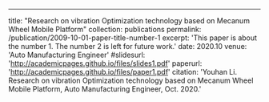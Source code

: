 ---
title: "Research on vibration Optimization technology based on Mecanum Wheel Mobile Platform"
collection: publications
permalink: /publication/2009-10-01-paper-title-number-1
excerpt: 'This paper is about the number 1. The number 2 is left for future work.'
date: 2020.10
venue: 'Auto Manufacturing Engineer'
#slidesurl: 'http://academicpages.github.io/files/slides1.pdf'
paperurl: 'http://academicpages.github.io/files/paper1.pdf'
citation: 'Youhan Li. Research on vibration Optimization technology based on Mecanum Wheel Mobile Platform, Auto Manufacturing Engineer, Oct. 2020.'
